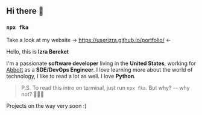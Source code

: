 ## Hi there 👋

<!--
**userizra/userizra** is a ✨ _special_ ✨ repository because its `README.md` (this file) appears on your GitHub profile.

Here are some ideas to get you started:

- 🔭 I’m currently working on ...
- 🌱 I’m currently learning ...
- 👯 I’m looking to collaborate on ...
- 🤔 I’m looking for help with ...
- 💬 Ask me about ...
- 📫 How to reach me: ...
- 😄 Pronouns: ...
- ⚡ Fun fact: ...
-->

### `npx fka`

Take a look at my website -> https://userizra.github.io/portfolio/ <-

Hello, this is **Izra Bereket** 

I'm a passionate **software developer** living in the **United States**, working for [Abbott]([https://www.abbott.com]) as a **SDE/DevOps Engineer**.
I love learning more about the world of technology, I like to read a lot as well.
I love **Python**.

> P.S. To read this intro on terminal, just run `npx fka`. But why? -- why not? 🤷🏻‍♂️

Projects on the way very soon :)
